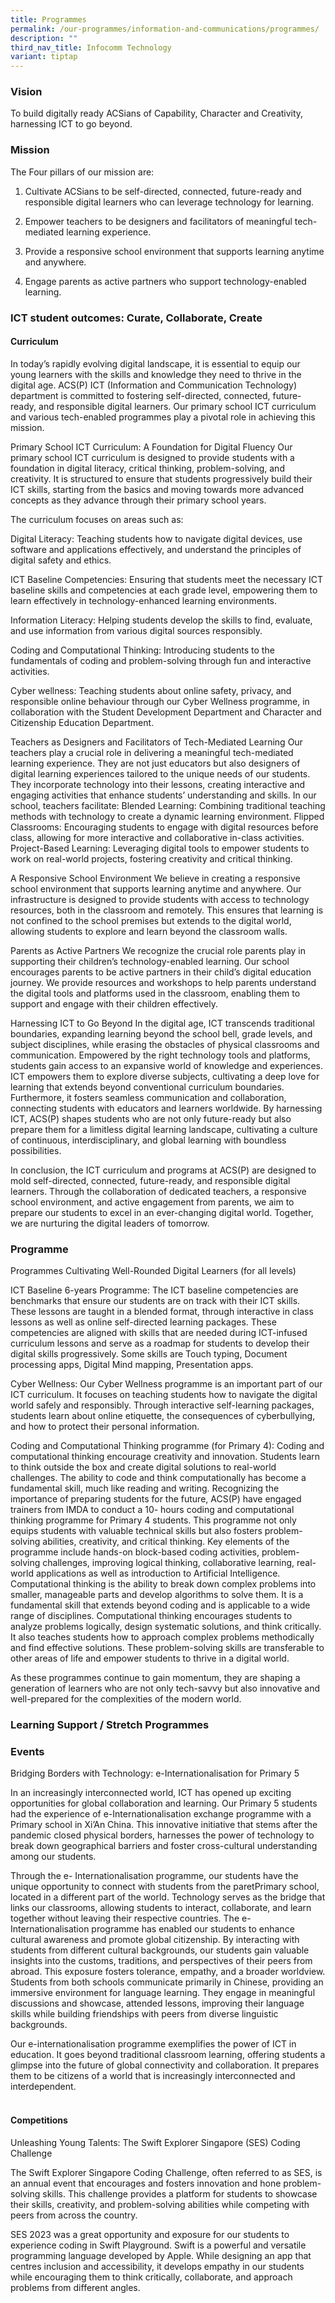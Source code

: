 ```yaml
---
title: Programmes
permalink: /our-programmes/information-and-communications/programmes/
description: ""
third_nav_title: Infocomm Technology
variant: tiptap
---
```

<h3><strong>Vision</strong></h3>
<p>To build digitally ready ACSians of Capability, Character and Creativity,
harnessing ICT to go beyond.</p>
<h3><strong>Mission</strong></h3>
<p>The Four pillars of our mission are:&nbsp;</p>
<ol>
<li>
<p>Cultivate ACSians to be self-directed, connected, future-ready and responsible
digital learners who can leverage technology for learning.&nbsp;</p>
</li>
<li>
<p>Empower teachers to be designers and facilitators of meaningful tech-mediated
learning experience.&nbsp;</p>
</li>
<li>
<p>Provide a responsive school environment that supports learning anytime
and anywhere.&nbsp;</p>
</li>
<li>
<p>Engage parents as active partners who support technology-enabled learning.</p>
</li>
</ol>
<h3><strong>ICT student outcomes: Curate, Collaborate, Create</strong></h3>
<h4>Curriculum</h4>
<p>In today’s rapidly evolving digital landscape, it is essential to equip
our young learners with the skills and knowledge they need to thrive in
the digital age. ACS(P) ICT (Information and Communication Technology)
department is committed to fostering self-directed, connected, future-ready,
and responsible digital learners. Our primary school ICT curriculum and
various tech-enabled programmes play a pivotal role in achieving this mission.</p>
<p>Primary School ICT Curriculum: A Foundation for Digital Fluency Our primary
school ICT curriculum is designed to provide students with a foundation
in digital literacy, critical thinking, problem-solving, and creativity.
It is structured to ensure that students progressively build their ICT
skills, starting from the basics and moving towards more advanced concepts
as they advance through their primary school years.</p>
<p>The curriculum focuses on areas such as:</p>
<p>Digital Literacy: Teaching students how to navigate digital devices, use
software and applications effectively, and understand the principles of
digital safety and ethics.</p>
<p>ICT Baseline Competencies: Ensuring that students meet the necessary ICT
baseline skills and competencies at each grade level, empowering them to
learn effectively in technology-enhanced learning environments.</p>
<p>Information Literacy: Helping students develop the skills to find, evaluate,
and use information from various digital sources responsibly.</p>
<p>Coding and Computational Thinking: Introducing students to the fundamentals
of coding and problem-solving through fun and interactive activities.</p>
<p>Cyber wellness: Teaching students about online safety, privacy, and responsible
online behaviour through our Cyber Wellness programme, in collaboration
with the Student Development Department and Character and Citizenship Education
Department.</p>
<p>Teachers as Designers and Facilitators of Tech-Mediated Learning Our teachers
play a crucial role in delivering a meaningful tech-mediated learning experience.
They are not just educators but also designers of digital learning experiences
tailored to the unique needs of our students. They incorporate technology
into their lessons, creating interactive and engaging activities that enhance
students’ understanding and skills. In our school, teachers facilitate:
Blended Learning: Combining traditional teaching methods with technology
to create a dynamic learning environment. Flipped Classrooms: Encouraging
students to engage with digital resources before class, allowing for more
interactive and collaborative in-class activities. Project-Based Learning:
Leveraging digital tools to empower students to work on real-world projects,
fostering creativity and critical thinking.</p>
<p>A Responsive School Environment We believe in creating a responsive school
environment that supports learning anytime and anywhere. Our infrastructure
is designed to provide students with access to technology resources, both
in the classroom and remotely. This ensures that learning is not confined
to the school premises but extends to the digital world, allowing students
to explore and learn beyond the classroom walls.</p>
<p>Parents as Active Partners We recognize the crucial role parents play
in supporting their children’s technology-enabled learning. Our school
encourages parents to be active partners in their child’s digital education
journey. We provide resources and workshops to help parents understand
the digital tools and platforms used in the classroom, enabling them to
support and engage with their children effectively.</p>
<p>Harnessing ICT to Go Beyond In the digital age, ICT transcends traditional
boundaries, expanding learning beyond the school bell, grade levels, and
subject disciplines, while erasing the obstacles of physical classrooms
and communication. Empowered by the right technology tools and platforms,
students gain access to an expansive world of knowledge and experiences.
ICT empowers them to explore diverse subjects, cultivating a deep love
for learning that extends beyond conventional curriculum boundaries. Furthermore,
it fosters seamless communication and collaboration, connecting students
with educators and learners worldwide. By harnessing ICT, ACS(P) shapes
students who are not only future-ready but also prepare them for a limitless
digital learning landscape, cultivating a culture of continuous, interdisciplinary,
and global learning with boundless possibilities.</p>
<p>In conclusion, the ICT curriculum and programs at ACS(P) are designed
to mold self-directed, connected, future-ready, and responsible digital
learners. Through the collaboration of dedicated teachers, a responsive
school environment, and active engagement from parents, we aim to prepare
our students to excel in an ever-changing digital world. Together, we are
nurturing the digital leaders of tomorrow.</p>
<h3><strong>Programme</strong></h3>
<p>Programmes Cultivating Well-Rounded Digital Learners (for all levels)</p>
<p>ICT Baseline 6-years Programme: The ICT baseline competencies are benchmarks
that ensure our students are on track with their ICT skills. These lessons
are taught in a blended format, through interactive in class lessons as
well as online self-directed learning packages. These competencies are
aligned with skills that are needed during ICT-infused curriculum lessons
and serve as a roadmap for students to develop their digital skills progressively.
Some skills are Touch typing, Document processing apps, Digital Mind mapping,
Presentation apps.</p>
<p>Cyber Wellness: Our Cyber Wellness programme is an important part of our
ICT curriculum. It focuses on teaching students how to navigate the digital
world safely and responsibly. Through interactive self-learning packages,
students learn about online etiquette, the consequences of cyberbullying,
and how to protect their personal information.</p>
<p>Coding and Computational Thinking programme (for Primary 4): Coding and
computational thinking encourage creativity and innovation. Students learn
to think outside the box and create digital solutions to real-world challenges.
The ability to code and think computationally has become a fundamental
skill, much like reading and writing. Recognizing the importance of preparing
students for the future, ACS(P) have engaged trainers from IMDA to conduct
a 10- hours coding and computational thinking programme for Primary 4 students.
This programme not only equips students with valuable technical skills
but also fosters problem-solving abilities, creativity, and critical thinking.
Key elements of the programme include hands-on block-based coding activities,
problem-solving challenges, improving logical thinking, collaborative learning,
real-world applications as well as introduction to Artificial Intelligence.
Computational thinking is the ability to break down complex problems into
smaller, manageable parts and develop algorithms to solve them. It is a
fundamental skill that extends beyond coding and is applicable to a wide
range of disciplines. Computational thinking encourages students to analyze
problems logically, design systematic solutions, and think critically.
It also teaches students how to approach complex problems methodically
and find effective solutions. These problem-solving skills are transferable
to other areas of life and empower students to thrive in a digital world.</p>
<p>As these programmes continue to gain momentum, they are shaping a generation
of learners who are not only tech-savvy but also innovative and well-prepared
for the complexities of the modern world.</p>
<h3><strong>Learning Support / Stretch Programmes</strong></h3>
<h3>Events</h3>
<p>Bridging Borders with Technology: e-Internationalisation for Primary 5</p>
<p>In an increasingly interconnected world, ICT has opened up exciting opportunities
for global collaboration and learning. Our Primary 5 students had the experience
of e-Internationalisation exchange programme with a Primary school in Xi’An
China. This innovative initiative that stems after the pandemic closed
physical borders, harnesses the power of technology to break down geographical
barriers and foster cross-cultural understanding among our students.</p>
<p>Through the e- Internationalisation programme, our students have the unique
opportunity to connect with students from the paretPrimary school, located
in a different part of the world. Technology serves as the bridge that
links our classrooms, allowing students to interact, collaborate, and learn
together without leaving their respective countries. The e-Internationalisation
programme has enabled our students to enhance cultural awareness and promote
global citizenship. By interacting with students from different cultural
backgrounds, our students gain valuable insights into the customs, traditions,
and perspectives of their peers from abroad. This exposure fosters tolerance,
empathy, and a broader worldview. Students from both schools communicate
primarily in Chinese, providing an immersive environment for language learning.
They engage in meaningful discussions and showcase, attended lessons, improving
their language skills while building friendships with peers from diverse
linguistic backgrounds.</p>
<p>Our e-internationalisation programme exemplifies the power of ICT in education.
It goes beyond traditional classroom learning, offering students a glimpse
into the future of global connectivity and collaboration. It prepares them
to be citizens of a world that is increasingly interconnected and interdependent.</p>
<h4><br>Competitions</h4>
<p>Unleashing Young Talents: The Swift Explorer Singapore (SES) Coding Challenge</p>
<p>The Swift Explorer Singapore Coding Challenge, often referred to as SES,
is an annual event that encourages and fosters innovation and hone problem-solving
skills. This challenge provides a platform for students to showcase their
skills, creativity, and problem-solving abilities while competing with
peers from across the country.</p>
<p>SES 2023 was a great opportunity and exposure for our students to experience
coding in Swift Playground. Swift is a powerful and versatile programming
language developed by Apple. While designing an app that centres inclusion
and accessibility, it develops empathy in our students while encouraging
them to think critically, collaborate, and approach problems from different
angles.</p>
<p>
<br>
</p>